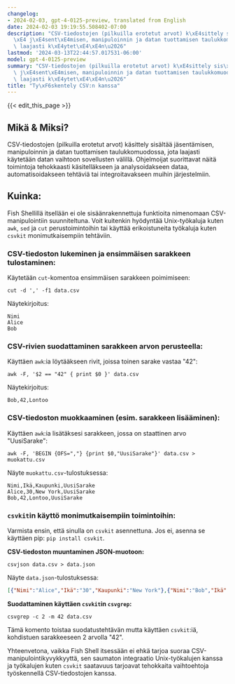 ```yaml
---
changelog:
- 2024-02-03, gpt-4-0125-preview, translated from English
date: 2024-02-03 19:19:55.508402-07:00
description: "CSV-tiedostojen (pilkuilla erotetut arvot) k\xE4sittely sis\xE4lt\xE4\
  \xE4 j\xE4sent\xE4misen, manipuloinnin ja datan tuottamisen taulukkomuodossa, jota\
  \ laajasti k\xE4ytet\xE4\xE4n\u2026"
lastmod: '2024-03-13T22:44:57.017531-06:00'
model: gpt-4-0125-preview
summary: "CSV-tiedostojen (pilkuilla erotetut arvot) k\xE4sittely sis\xE4lt\xE4\xE4\
  \ j\xE4sent\xE4misen, manipuloinnin ja datan tuottamisen taulukkomuodossa, jota\
  \ laajasti k\xE4ytet\xE4\xE4n\u2026"
title: "Ty\xF6skentely CSV:n kanssa"
---
```


{{< edit_this_page >}}

## Mikä & Miksi?

CSV-tiedostojen (pilkuilla erotetut arvot) käsittely sisältää jäsentämisen, manipuloinnin ja datan tuottamisen taulukkomuodossa, jota laajasti käytetään datan vaihtoon sovellusten välillä. Ohjelmoijat suorittavat näitä toimintoja tehokkaasti käsitelläkseen ja analysoidakseen dataa, automatisoidakseen tehtäviä tai integroitavakseen muihin järjestelmiin.

## Kuinka:

Fish Shellillä itsellään ei ole sisäänrakennettuja funktioita nimenomaan CSV-manipulointiin suunniteltuna. Voit kuitenkin hyödyntää Unix-työkaluja kuten `awk`, `sed` ja `cut` perustoimintoihin tai käyttää erikoistuneita työkaluja kuten `csvkit` monimutkaisempiin tehtäviin.

### CSV-tiedoston lukeminen ja ensimmäisen sarakkeen tulostaminen:
Käytetään `cut`-komentoa ensimmäisen sarakkeen poimimiseen:
```fish
cut -d ',' -f1 data.csv
```
Näytekirjoitus:
```
Nimi
Alice
Bob
```

### CSV-rivien suodattaminen sarakkeen arvon perusteella:
Käyttäen `awk`:ia löytääkseen rivit, joissa toinen sarake vastaa "42":
```fish
awk -F, '$2 == "42" { print $0 }' data.csv
```
Näytekirjoitus:
```
Bob,42,Lontoo
```

### CSV-tiedoston muokkaaminen (esim. sarakkeen lisääminen):
Käyttäen `awk`:ia lisätäksesi sarakkeen, jossa on staattinen arvo "UusiSarake":
```fish
awk -F, 'BEGIN {OFS=","} {print $0,"UusiSarake"}' data.csv > muokattu.csv
```
Näyte `muokattu.csv`-tulostuksessa:
```
Nimi,Ikä,Kaupunki,UusiSarake
Alice,30,New York,UusiSarake
Bob,42,Lontoo,UusiSarake
```

### `csvkit`in käyttö monimutkaisempiin toimintoihin:
Varmista ensin, että sinulla on `csvkit` asennettuna. Jos ei, asenna se käyttäen pip: `pip install csvkit`.

**CSV-tiedoston muuntaminen JSON-muotoon:**
```fish
csvjson data.csv > data.json
```
Näyte `data.json`-tulostuksessa:
```json
[{"Nimi":"Alice","Ikä":"30","Kaupunki":"New York"},{"Nimi":"Bob","Ikä":"42","Kaupunki":"Lontoo"}]
```

**Suodattaminen käyttäen `csvkit`in `csvgrep`:**
```fish
csvgrep -c 2 -m 42 data.csv
```
Tämä komento toistaa suodatustehtävän mutta käyttäen `csvkit`:iä, kohdistuen sarakkeeseen 2 arvolla "42".

Yhteenvetona, vaikka Fish Shell itsessään ei ehkä tarjoa suoraa CSV-manipulointikyvykkyyttä, sen saumaton integraatio Unix-työkalujen kanssa ja työkalujen kuten `csvkit` saatavuus tarjoavat tehokkaita vaihtoehtoja työskennellä CSV-tiedostojen kanssa.
